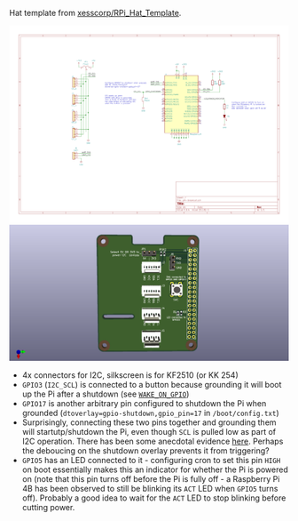 Hat template from [xesscorp/RPi_Hat_Template](https://github.com/xesscorp/RPi_Hat_Template).

![schematics](img/schematics.png)
![pcb](img/pcb.png)

- 4x connectors for I2C, silkscreen is for KF2510 (or KK 254)
- `GPIO3` (`I2C_SCL`) is connected to a button because grounding it will boot up the Pi after a shutdown (see [`WAKE_ON_GPIO`](https://www.raspberrypi.org/documentation/hardware/raspberrypi/bcm2711_bootloader_config.md))
- `GPIO17` is another arbitrary pin configured to shutdown the Pi when grounded (`dtoverlay=gpio-shutdown,gpio_pin=17` in `/boot/config.txt`)
- Surprisingly, connecting these two pins together and grounding them will startutp/shutdown the Pi, even though `SCL` is pulled low as part of I2C operation. There has been some anecdotal evidence [here](https://www.raspberrypi.org/forums/viewtopic.php?p=1565264#p1565264). Perhaps the deboucing on the shutdown overlay prevents it from triggering?
- `GPIO5` has an LED connected to it - configuring cron to set this pin `HIGH` on boot essentially makes this an indicator for whether the Pi is powered on (note that this pin turns off before the Pi is fully off - a Raspberry Pi 4B has been observed to still be blinking its `ACT` LED when `GPIO5` turns off). Probably a good idea to wait for the `ACT` LED to stop blinking before cutting power.
